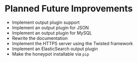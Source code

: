 # Planned Future Improvements

* Implement output plugin support
* Implement an output plugin for JSON
* Implement an output plugin for MySQL
* Rewrite the documentation
* Implement the HTTPS server using the Twisted framework
* Implement an ElasticSearch output plugin
* Make the honeypot installable via `pip`
